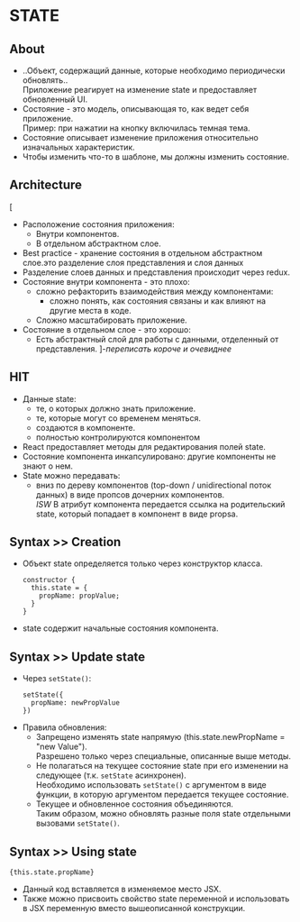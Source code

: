 # STATE

## About
- ..Объект, содержащий данные, которые необходимо периодически обновлять..  
Приложение реагирует на изменение state и предоставляет обновленный UI.
- Состояние - это модель, описывающая то, как ведет себя приложение.  
Пример: при нажатии на кнопку включилась темная тема. 
- Состояние описывает изменение приложения относительно изначальных характеристик.
- Чтобы изменить что-то в шаблоне, мы должны изменить состояние.

## Architecture
[
- Расположение состояния приложения:
  - Внутри компонентов.
  - В отдельном абстрактном слое. 
- Best practice - хранение состояния в отдельном абстрактном слое.это разделение слоя представления и слоя данных
- Разделение слоев данных и представления происходит через redux.
- Состояние внутри компонента - это плохо:
  - сложно рефакторить взаимодействия между компонентами:
    - сложно понять, как состояния связаны и как влияют на другие места в коде.
  - Сложно масштабировать приложение.
- Состояние в отдельном слое - это хорошо:
  - Есть абстрактный слой для работы с данными, отделенный от представления.
]-_переписать короче и очевиднее_


## HIT
- Данные state: 
  - те, о которых должно знать приложение.
  - те, которые могут со временем меняться.
  - создаются в компоненте.
  - полностью контролируются компонентом
- React предоставляет методы для редактирования полей state.
- Состояние компонента инкапсулировано: другие компоненты не знают о нем.
- State можно передавать:
  - вниз по дереву компонентов (top-down / unidirectional поток данных) в виде пропсов дочерних компонентов.  
  _ISW_ В атрибут компонента передается ссылка на родительский state, который попадает в компонент в виде propsa.

## Syntax >> Creation

- Объект state определяется только через конструктор класса.

  ```
  constructor {
    this.state = {
      propName: propValue;
    }
  }
  ```
- state содержит начальные состояния компонента.

## Syntax >> Update state
- Через `setState()`:
  ```
  setState({
    propName: newPropValue
  })
  ```
- Правила обновления:
  - Запрещено изменять state напрямую (this.state.newPropName = "new Value").  
  Разрешено только через специальные, описанные выше методы.
  - Не полагаться на текущее состояние state при его изменении на следующее (т.к. `setState` асинхронен).  
  Необходимо использовать `setState()` с аргументом  в виде функции, в которую аргументом передается текущее состояние.
  - Текущее и обновленное состояния объединяются.  
  Таким образом, можно обновлять разные поля state отдельными вызовами `setState()`.

## Syntax >> Using state
  ```
  {this.state.propName}
  ```
  - Данный код вставляется в изменяемое место JSX.
  - Также можно присвоить свойство state переменной и использовать в JSX переменную вместо вышеописанной конструкции.

